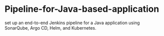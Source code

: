 # Pipeline-for-Java-based-application
 set up an end-to-end Jenkins pipeline for a Java application using SonarQube, Argo CD, Helm, and Kubernetes.
